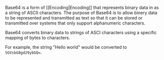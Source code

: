 Base64 is a form of [[Encoding|Encoding]] that represents binary data in as a string of ASCII characters. The purpose of Base64 is to allow binery data to be represented and transmitted as text so that it can be stored or transmitted over systems that only support alphanumeric characters.

Base64 converts binary data to strings of ASCI characters using a specific mapping of bytes to characters.

For example, the string "Hello world" would be converted to `SGVsbG8gd29ybGQ=`.